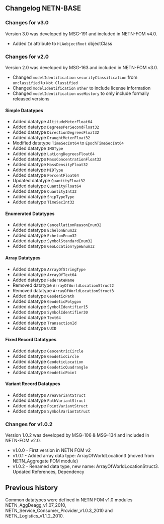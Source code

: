 ## Changelog NETN-BASE

### Changes for v3.0
Version 3.0 was developed by MSG-191 and included in NETN-FOM v4.0.

* Added `Id` attribute to `HLAobjectRoot` objectClass


### Changes for v2.0
Version 2.0 was developed by MSG-163 and included in NETN-FOM v3.0.

* Changed `modelIdentification` `securityClassification` from `unclassified` to `Not Classified`
* Changed `modelIdentification` `other` to include license information
* Changed `modelIdentification` `useHistory` to only include formally released versions

#### Simple Datatypes
* Added datatype `AltitudeMeterFloat64`
* Added datatype `DegreesPerSecondFloat32` 
* Added datatype `DirectionDegreesFloat32`
* Added datatype `DraughtMeterFloat32`
* Modified datatype `TimeSecInt64` to `EpochTimeSecInt64` 
* Added datatype `IMOType`
* Added datatype `LatLongDegreesFloat64`
* Added datatype `MassConcentrationFloat32`
* Added datatype `MassDensityFloat32`
* Added datatype `MIDType`
* Added datatype `PercentFloat64`
* Updated datatype `QuantityFloat32`
* Added datatype `QuantityFloat64`
* Added datatype `QuantityInt32`
* Added datatype `ShipTypeType`
* Added datatype `TimeSecInt32`

#### Enumerated Datatypes

* Added datatype `CancellationReasonEnum32`
* Added datatype `EchelonEnum32`
* Added datatype `EchelonEnum32`
* Added datatype `SymbolStandardEnum32`
* Added datatype `GeoLocationTypeEnum32`

#### Array Datatypes

* Added datatype `ArrayOfStringType`
* Added datatype `ArrayOfText64`
* Added datatype `FederateName`
* Removed datatype `ArrayOfWorldLocationStruct2` 
* Removed datatype `ArrayOfWorldLocationStruct3`
* Added datatype `GeodeticPath`
* Added datatype `GeodeticPolygon`
* Added datatype `SymbolIdentifier15`
* Added datatype `SymbolIdentifier30`
* Added datatype `Text64`
* Added datatype `TransactionId`
* Added datatype `UUID`

#### Fixed Record Datatypes
* Added datatype `GeocentricCircle`
* Added datatype `GeodeticCircle`
* Added datatype `GeodeticLocation`
* Added datatype `GeodeticQuadrangle`
* Added datatype `GeodeticPoint`

#### Variant Record Datatypes
* Added datatype `AreaVariantStruct`
* Added datatype `PathVariantStruct`
* Added datatype `PointVariantStruct`
* Added datatype `SymbolVariantStruct`



### Changes for v1.0.2
Version 1.0.2 was developed by MSG-106 & MSG-134 and included in NETN-FOM v2.0.

* v1.0.0 - First version in NETN FOM v2
* v1.0.1 - Added array data type: ArrayOfWorldLocation3 (moved from NETN_Aggregate FOM module)
* v1.0.2 - Renamed data type, new name: ArrayOfWorldLocationStruct3. Updated References, Dependency


## Previous history
Common datatypes were defined in NETN FOM v1.0 modules NETN_AggDeagg_v1.07_2010, NETN_Service_Consumer_Provider_v1.0.3_2010 and NETN_Logistics_v1.1.2_2010.


